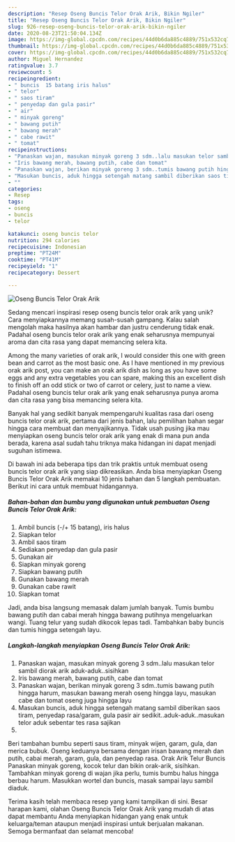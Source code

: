 ```yaml
---
description: "Resep Oseng Buncis Telor Orak Arik, Bikin Ngiler"
title: "Resep Oseng Buncis Telor Orak Arik, Bikin Ngiler"
slug: 926-resep-oseng-buncis-telor-orak-arik-bikin-ngiler
date: 2020-08-23T21:50:04.134Z
image: https://img-global.cpcdn.com/recipes/44d0b6da885c4889/751x532cq70/oseng-buncis-telor-orak-arik-foto-resep-utama.jpg
thumbnail: https://img-global.cpcdn.com/recipes/44d0b6da885c4889/751x532cq70/oseng-buncis-telor-orak-arik-foto-resep-utama.jpg
cover: https://img-global.cpcdn.com/recipes/44d0b6da885c4889/751x532cq70/oseng-buncis-telor-orak-arik-foto-resep-utama.jpg
author: Miguel Hernandez
ratingvalue: 3.7
reviewcount: 5
recipeingredient:
- " buncis  15 batang iris halus"
- " telor"
- " saos tiram"
- " penyedap dan gula pasir"
- " air"
- " minyak goreng"
- " bawang putih"
- " bawang merah"
- " cabe rawit"
- " tomat"
recipeinstructions:
- "Panaskan wajan, masukan minyak goreng 3 sdm..lalu masukan telor sambil diorak arik aduk-aduk..sisihkan"
- "Iris bawang merah, bawang putih, cabe dan tomat"
- "Panaskan wajan, berikan minyak goreng 3 sdm..tumis bawang putih hingga harum, masukan bawang merah oseng hingga layu, masukan cabe dan tomat oseng juga hingga layu"
- "Masukan buncis, aduk hingga setengah matang sambil diberikan saos tiram, penyedap rasa/garam, gula pasir air sedikit..aduk-aduk..masukan telor aduk sebentar tes rasa sajikan"
- ""
categories:
- Resep
tags:
- oseng
- buncis
- telor

katakunci: oseng buncis telor 
nutrition: 294 calories
recipecuisine: Indonesian
preptime: "PT24M"
cooktime: "PT41M"
recipeyield: "1"
recipecategory: Dessert

---
```



![Oseng Buncis Telor Orak Arik](https://img-global.cpcdn.com/recipes/44d0b6da885c4889/751x532cq70/oseng-buncis-telor-orak-arik-foto-resep-utama.jpg)

Sedang mencari inspirasi resep oseng buncis telor orak arik yang unik? Cara menyiapkannya memang susah-susah gampang. Kalau salah mengolah maka hasilnya akan hambar dan justru cenderung tidak enak. Padahal oseng buncis telor orak arik yang enak seharusnya mempunyai aroma dan cita rasa yang dapat memancing selera kita.

Among the many varieties of orak arik, I would consider this one with green bean and carrot as the most basic one. As I have mentioned in my previous orak arik post, you can make an orak arik dish as long as you have some eggs and any extra vegetables you can spare, making this an excellent dish to finish off an odd stick or two of carrot or celery, just to name a view. Padahal oseng buncis telur orak arik yang enak seharusnya punya aroma dan cita rasa yang bisa memancing selera kita.

Banyak hal yang sedikit banyak mempengaruhi kualitas rasa dari oseng buncis telor orak arik, pertama dari jenis bahan, lalu pemilihan bahan segar hingga cara membuat dan menyajikannya. Tidak usah pusing jika mau menyiapkan oseng buncis telor orak arik yang enak di mana pun anda berada, karena asal sudah tahu triknya maka hidangan ini dapat menjadi suguhan istimewa.


Di bawah ini ada beberapa tips dan trik praktis untuk membuat oseng buncis telor orak arik yang siap dikreasikan. Anda bisa menyiapkan Oseng Buncis Telor Orak Arik memakai 10 jenis bahan dan 5 langkah pembuatan. Berikut ini cara untuk membuat hidangannya.

<!--inarticleads1-->

##### Bahan-bahan dan bumbu yang digunakan untuk pembuatan Oseng Buncis Telor Orak Arik:

1. Ambil  buncis (-/+ 15 batang), iris halus
1. Siapkan  telor
1. Ambil  saos tiram
1. Sediakan  penyedap dan gula pasir
1. Gunakan  air
1. Siapkan  minyak goreng
1. Siapkan  bawang putih
1. Gunakan  bawang merah
1. Gunakan  cabe rawit
1. Siapkan  tomat


Jadi, anda bisa langsung memasak dalam jumlah banyak. Tumis bumbu bawang putih dan cabai merah hingga bawang putihnya mengeluarkan wangi. Tuang telur yang sudah dikocok lepas tadi. Tambahkan baby buncis dan tumis hingga setengah layu. 

<!--inarticleads2-->

##### Langkah-langkah menyiapkan Oseng Buncis Telor Orak Arik:

1. Panaskan wajan, masukan minyak goreng 3 sdm..lalu masukan telor sambil diorak arik aduk-aduk..sisihkan
1. Iris bawang merah, bawang putih, cabe dan tomat
1. Panaskan wajan, berikan minyak goreng 3 sdm..tumis bawang putih hingga harum, masukan bawang merah oseng hingga layu, masukan cabe dan tomat oseng juga hingga layu
1. Masukan buncis, aduk hingga setengah matang sambil diberikan saos tiram, penyedap rasa/garam, gula pasir air sedikit..aduk-aduk..masukan telor aduk sebentar tes rasa sajikan
1. 


Beri tambahan bumbu seperti saus tiram, minyak wijen, garam, gula, dan merica bubuk. Oseng keduanya bersama dengan irisan bawang merah dan putih, cabai merah, garam, gula, dan penyedap rasa. Orak Arik Telur Buncis Panaskan minyak goreng, kocok telur dan bikin orak-arik, sisihkan. Tambahkan minyak goreng di wajan jika perlu, tumis bumbu halus hingga berbau harum. Masukkan wortel dan buncis, masak sampai layu sambil diaduk. 

Terima kasih telah membaca resep yang kami tampilkan di sini. Besar harapan kami, olahan Oseng Buncis Telor Orak Arik yang mudah di atas dapat membantu Anda menyiapkan hidangan yang enak untuk keluarga/teman ataupun menjadi inspirasi untuk berjualan makanan. Semoga bermanfaat dan selamat mencoba!
